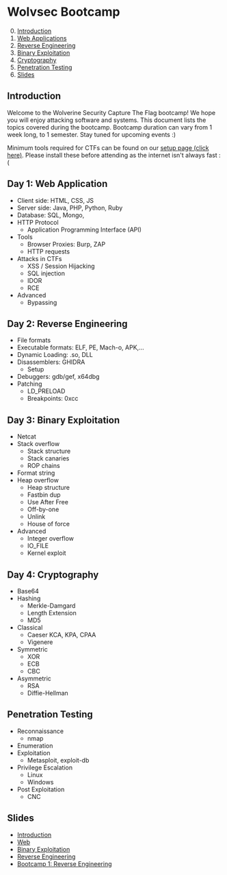 # Wolvsec Bootcamp

0. [Introduction](#intro)
1. [Web Applications](#web)
2. [Reverse Engineering](#rev)
3. [Binary Exploitation](#pwn)
4. [Cryptography](#crypto)
5. [Penetration Testing](#pentest)
6. [Slides](#slides)

<h2 id="intro">Introduction</h2>

Welcome to the Wolverine Security Capture The Flag bootcamp! We hope you will enjoy attacking software and systems. This document lists the topics covered during the bootcamp. Bootcamp duration can vary from 1 week long, to 1 semester. Stay tuned for upcoming events :)

Minimum tools required for CTFs can be found on our [setup page (click here)](https://gitlab.umich.edu/wolvsec/wolvsec/blob/master/setup.md). Please install these before attending as the internet isn't always fast :(

<h2 id="web">Day 1: Web Application</h2>

* Client side: HTML, CSS, JS
* Server side: Java, PHP, Python, Ruby
* Database: SQL, Mongo, 
* HTTP Protocol
	* Application Programming Interface (API)
* Tools
	* Browser Proxies: Burp, ZAP
	* HTTP requests
* Attacks in CTFs
	* XSS / Session Hijacking
	* SQL injection
	* IDOR
	* RCE
* Advanced
	* Bypassing

<h2 id="rev">Day 2: Reverse Engineering</h2>

* File formats
* Executable formats: ELF, PE, Mach-o, APK,...
* Dynamic Loading: .so, DLL
* Disassemblers: GHIDRA
	* Setup
* Debuggers: gdb/gef, x64dbg
* Patching
	* LD_PRELOAD
	* Breakpoints: 0xcc


<h2 id="pwn">Day 3: Binary Exploitation</h2>

* Netcat
* Stack overflow
	* Stack structure
	* Stack canaries
	* ROP chains
* Format string
* Heap overflow
	* Heap structure
	* Fastbin dup
	* Use After Free
	* Off-by-one
	* Unlink
	* House of force
* Advanced
	* Integer overflow
	* IO_FILE
	* Kernel exploit


<h2 id="crypto">Day 4: Cryptography</h2>

* Base64
* Hashing
	* Merkle-Damgard
	* Length Extension
	* MD5
* Classical
	* Caeser KCA, KPA, CPAA
	* Vigenere
* Symmetric
	* XOR
	* ECB
	* CBC
* Asymmetric
	* RSA
	* Diffie-Hellman

<h2 id="pentest">Penetration Testing</h2>

* Reconnaissance
	* nmap
* Enumeration
* Exploitation
	* Metasploit, exploit-db
* Privilege Escalation
	* Linux
	* Windows
* Post Exploitation
	* CNC

<h2 id="slides">Slides</h2>

* [Introduction](https://docs.google.com/presentation/d/12VkQauDZLfSIQGquYYDbeYF_f0b3v2W3GHyO2CerVQk/edit?usp=sharing)
* [Web](https://docs.google.com/presentation/d/1-x961yuRFC-pMCxPtd-8m5LD0hP4PE4SW1DNAl9j328/edit?usp=sharing)
* [Binary Exploitation]()
* [Reverse Engineering]()
* [Bootcamp 1: Reverse Engineering](https://docs.google.com/presentation/d/1v8HuVKXxUzgs_zCXmfZ9NWypdWhVXiboLmYMHkphx-M/edit?usp=sharing)
